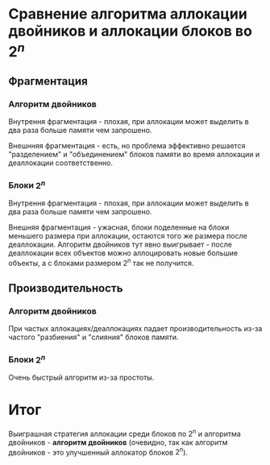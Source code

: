 # Сравнение алгоритма аллокации двойников и аллокации блоков во $2^n$
## Фрагментация
### Алгоритм двойников
Внутрення фрагментация - плохая, при аллокации может выделить в два раза больше памяти чем запрошено.

Внешнняя фрагментация - есть, но проблема эффективно решается "разделением" и "объединением" блоков памяти во время аллокации и деаллокации соответственно.

### Блоки $2^n$
Внутрення фрагментация - плохая, при аллокации может выделить в два раза больше памяти чем запрошено.

Внешняя фрагментация - ужасная, блоки поделенные на блоки меньшего размера при аллокации, остаются того же размера после деаллокации. Алгоритм двойников тут явно выигрывает - после деаллокации всех объектов можно аллоцировать новые большие объекты, а с блоками размером $2^n$ так не получится.

## Производительность
### Алгоритм двойников
При частых аллокациях/деаллокациях падает производительность из-за частого "разбиения" и "слияния" блоков памяти.

### Блоки $2^n$
Очень быстрый алгоритм из-за простоты.

# Итог
Выиграшная стратегия аллокации среди блоков по $2^n$ и алгоритма двойников - **алгоритм двойников** (очевидно, так как алгоритм двойников - это улучшенный аллокатор блоков $2^n$).